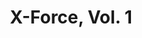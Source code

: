 ---
title: "X-Force, Vol. 1"
issue: 9A
issue_nr: 9
full_title: "X-Tenuating Circumstances, Part 2: Underground and Over the Top"
subtitle: ""
story_arc: X-Tenuating Circumstances
crossover: ""
variant: A
publisher: Marvel Comics
creators: 
  - Fabian Nicieza
  - Rob Liefeld
  - Mike Mignola
release_date: "Feb 25, 1992"
release_year: 1992
genre:
  - Action
  - Adventure
  - Super-Heroes
format: Comic
pages: 32
signed_by: ""
price: 1.25
---